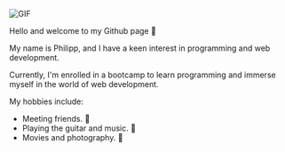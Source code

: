 ![GIF](https://media.giphy.com/media/3o6ZtpxSZbQRRnwCKQ/giphy.gif)
<span style="font-family: Sometype Mono
, sans-serif;">

Hello and welcome to my Github page :wave:

My name is Philipp, and I have a keen interest in programming and web development.

Currently, I'm enrolled in a bootcamp to learn programming and immerse myself in the world of web development.

My hobbies include:

- Meeting friends. 🙌
- Playing the guitar and music. 🎵
- Movies and photography. 🎥

</span>
